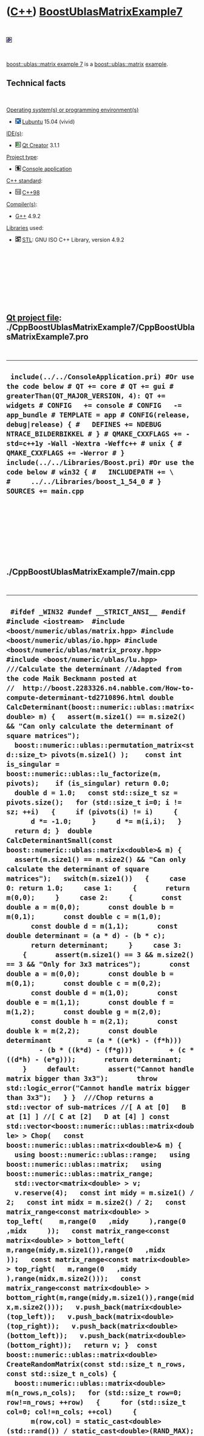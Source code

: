 



 

 

 

 

 

([C++](Cpp.md)) [BoostUblasMatrixExample7](CppBoostUblasMatrixExample7.md)
============================================================================

 

![Boost](PicBoost.png)

 

[boost::ublas::matrix example 7](CppBoostUblasMatrixExample7.md) is a
[boost::ublas::matrix](CppBoostUblasMatrix.md)
[example](CppExample.md).

Technical facts
---------------

 

[Operating system(s) or programming environment(s)](CppOs.md)

-   ![Lubuntu](PicLubuntu.png) [Lubuntu](CppLubuntu.md) 15.04 (vivid)

[IDE(s)](CppIde.md):

-   ![Qt Creator](PicQtCreator.png) [Qt Creator](CppQtCreator.md) 3.1.1

[Project type](CppQtProjectType.md):

-   ![console](PicConsole.png) [Console
    application](CppConsoleApplication.md)

[C++ standard](CppStandard.md):

-   ![C++98](PicCpp98.png) [C++98](Cpp98.md)

[Compiler(s)](CppCompiler.md):

-   [G++](CppGpp.md) 4.9.2

[Libraries](CppLibrary.md) used:

-   ![STL](PicStl.png) [STL](CppStl.md): GNU ISO C++ Library, version
    4.9.2

 

 

 

 

 

[Qt project file](CppQtProjectFile.md): ./CppBoostUblasMatrixExample7/CppBoostUblasMatrixExample7.pro
------------------------------------------------------------------------------------------------------

 

  ----------------------------------------------------------------------------------------------------------------------------------------------------------------------------------------------------------------------------------------------------------------------------------------------------------------------------------------------------------------------------------------------------------------------------------------------------------------------------------------------------------------------------------------------------
  ` include(../../ConsoleApplication.pri) #Or use the code below # QT += core # QT += gui # greaterThan(QT_MAJOR_VERSION, 4): QT += widgets # CONFIG   += console # CONFIG   -= app_bundle # TEMPLATE = app # CONFIG(release, debug|release) { #   DEFINES += NDEBUG NTRACE_BILDERBIKKEL # } # QMAKE_CXXFLAGS += -std=c++1y -Wall -Wextra -Weffc++ # unix { #   QMAKE_CXXFLAGS += -Werror # }  include(../../Libraries/Boost.pri) #Or use the code below # win32 { #   INCLUDEPATH += \ #     ../../Libraries/boost_1_54_0 # }  SOURCES += main.cpp`
  ----------------------------------------------------------------------------------------------------------------------------------------------------------------------------------------------------------------------------------------------------------------------------------------------------------------------------------------------------------------------------------------------------------------------------------------------------------------------------------------------------------------------------------------------------

 

 

 

 

 

./CppBoostUblasMatrixExample7/main.cpp
--------------------------------------

 

  --------------------------------------------------------------------------------------------------------------------------------------------------------------------------------------------------------------------------------------------------------------------------------------------------------------------------------------------------------------------------------------------------------------------------------------------------------------------------------------------------------------------------------------------------------------------------------------------------------------------------------------------------------------------------------------------------------------------------------------------------------------------------------------------------------------------------------------------------------------------------------------------------------------------------------------------------------------------------------------------------------------------------------------------------------------------------------------------------------------------------------------------------------------------------------------------------------------------------------------------------------------------------------------------------------------------------------------------------------------------------------------------------------------------------------------------------------------------------------------------------------------------------------------------------------------------------------------------------------------------------------------------------------------------------------------------------------------------------------------------------------------------------------------------------------------------------------------------------------------------------------------------------------------------------------------------------------------------------------------------------------------------------------------------------------------------------------------------------------------------------------------------------------------------------------------------------------------------------------------------------------------------------------------------------------------------------------------------------------------------------------------------------------------------------------------------------------------------------------------------------------------------------------------------------------------------------------------------------------------------------------------------------------------------------------------------------------------------------------------------------------------------------------------------------------------------------------------------------------------------------------------------------------------------------------------------------------------------------------------------------------------------------------------------------------------------------------------------------------------------------------------------------------------------------------------------------------------------------------------------------------------------------------------------------------------------------------------------------------------------------------------------------------------------------------------------------------------------------------------------------------------------------------------------------------------------------------------------------------------------------------------------------------------------------------------------------------------------------------------------------------------------------------------------------------------------------------------------------------------------------------------------------------------------------------------------------------------------------------------------------------------------------------------------------------------------------------------------------------------------------------------------------------------------------------------------------------------------------------------------------------------------------------------------------------------------------------------------------------------------------------------------------------------------------------------------------------------------------------------------------------------------------------------------------------------------------------------------
  ` #ifdef _WIN32 #undef __STRICT_ANSI__ #endif  #include <iostream>  #include <boost/numeric/ublas/matrix.hpp> #include <boost/numeric/ublas/io.hpp> #include <boost/numeric/ublas/matrix_proxy.hpp> #include <boost/numeric/ublas/lu.hpp>   ///Calculate the determinant //Adapted from the code Maik Beckmann posted at //  http://boost.2283326.n4.nabble.com/How-to-compute-determinant-td2710896.html double CalcDeterminant(boost::numeric::ublas::matrix<double> m) {   assert(m.size1() == m.size2() && "Can only calculate the determinant of square matrices");   boost::numeric::ublas::permutation_matrix<std::size_t> pivots(m.size1() );    const int is_singular = boost::numeric::ublas::lu_factorize(m, pivots);    if (is_singular) return 0.0;    double d = 1.0;   const std::size_t sz = pivots.size();   for (std::size_t i=0; i != sz; ++i)   {     if (pivots(i) != i)     {       d *= -1.0;     }     d *= m(i,i);   }   return d; }  double CalcDeterminantSmall(const boost::numeric::ublas::matrix<double>& m) {   assert(m.size1() == m.size2() && "Can only calculate the determinant of square matrices");   switch(m.size1())   {     case 0: return 1.0;     case 1:     {       return m(0,0);     }     case 2:     {       const double a = m(0,0);       const double b = m(0,1);       const double c = m(1,0);       const double d = m(1,1);       const double determinant = (a * d) - (b * c);       return determinant;     }     case 3:     {       assert(m.size1() == 3 && m.size2() == 3 && "Only for 3x3 matrices");       const double a = m(0,0);       const double b = m(0,1);       const double c = m(0,2);       const double d = m(1,0);       const double e = m(1,1);       const double f = m(1,2);       const double g = m(2,0);       const double h = m(2,1);       const double k = m(2,2);       const double determinant         = (a * ((e*k) - (f*h)))         - (b * ((k*d) - (f*g)))         + (c * ((d*h) - (e*g)));       return determinant;     }     default:       assert("Cannot handle matrix bigger than 3x3");       throw std::logic_error("Cannot handle matrix bigger than 3x3");   } }  ///Chop returns a std::vector of sub-matrices //[ A at [0]   B at [1] ] //[ C at [2]   D at [4] ] const std::vector<boost::numeric::ublas::matrix<double> > Chop(   const boost::numeric::ublas::matrix<double>& m) {   using boost::numeric::ublas::range;   using boost::numeric::ublas::matrix;   using boost::numeric::ublas::matrix_range;   std::vector<matrix<double> > v;   v.reserve(4);   const int midy = m.size1() / 2;   const int midx = m.size2() / 2;   const matrix_range<const matrix<double> > top_left(    m,range(0   ,midy     ),range(0   ,midx     ));   const matrix_range<const matrix<double> > bottom_left( m,range(midy,m.size1()),range(0   ,midx     ));   const matrix_range<const matrix<double> > top_right(   m,range(0   ,midy     ),range(midx,m.size2()));   const matrix_range<const matrix<double> > bottom_right(m,range(midy,m.size1()),range(midx,m.size2()));   v.push_back(matrix<double>(top_left));   v.push_back(matrix<double>(top_right));   v.push_back(matrix<double>(bottom_left));   v.push_back(matrix<double>(bottom_right));   return v; }  const boost::numeric::ublas::matrix<double> CreateRandomMatrix(const std::size_t n_rows, const std::size_t n_cols) {   boost::numeric::ublas::matrix<double> m(n_rows,n_cols);   for (std::size_t row=0; row!=n_rows; ++row)   {     for (std::size_t col=0; col!=n_cols; ++col)     {       m(row,col) = static_cast<double>(std::rand()) / static_cast<double>(RAND_MAX);     }   }   return m; }    int main() {   using boost::numeric::ublas::matrix;   //Compare CalcDeterminant for smaller matrices   for (std::size_t sz = 0; sz!=4; ++sz)   {     const matrix<double> m = CreateRandomMatrix(sz,sz);     const double determinant = CalcDeterminant(m);     const double determinant_small = CalcDeterminantSmall(m);     const double epsilon = 0.0001; //Rounding error     assert(std::abs(determinant - determinant_small) < epsilon);   }   //Calculate larger and larger matrices their determinants   //Notice that the computation takes longer and longer   for (std::size_t sz = 0; sz!=10; ++sz)   {     const matrix<double> m = CreateRandomMatrix(sz,sz);     const double determinant = CalcDeterminant(m);     std::cout << determinant << '\n';   } }   /* Screen output:  1 0.95223 -0.326259 -0.0324396 -0.0537625 0.0014962 0.023256 0.0172371 -0.0193395 0.00152402  */`
  --------------------------------------------------------------------------------------------------------------------------------------------------------------------------------------------------------------------------------------------------------------------------------------------------------------------------------------------------------------------------------------------------------------------------------------------------------------------------------------------------------------------------------------------------------------------------------------------------------------------------------------------------------------------------------------------------------------------------------------------------------------------------------------------------------------------------------------------------------------------------------------------------------------------------------------------------------------------------------------------------------------------------------------------------------------------------------------------------------------------------------------------------------------------------------------------------------------------------------------------------------------------------------------------------------------------------------------------------------------------------------------------------------------------------------------------------------------------------------------------------------------------------------------------------------------------------------------------------------------------------------------------------------------------------------------------------------------------------------------------------------------------------------------------------------------------------------------------------------------------------------------------------------------------------------------------------------------------------------------------------------------------------------------------------------------------------------------------------------------------------------------------------------------------------------------------------------------------------------------------------------------------------------------------------------------------------------------------------------------------------------------------------------------------------------------------------------------------------------------------------------------------------------------------------------------------------------------------------------------------------------------------------------------------------------------------------------------------------------------------------------------------------------------------------------------------------------------------------------------------------------------------------------------------------------------------------------------------------------------------------------------------------------------------------------------------------------------------------------------------------------------------------------------------------------------------------------------------------------------------------------------------------------------------------------------------------------------------------------------------------------------------------------------------------------------------------------------------------------------------------------------------------------------------------------------------------------------------------------------------------------------------------------------------------------------------------------------------------------------------------------------------------------------------------------------------------------------------------------------------------------------------------------------------------------------------------------------------------------------------------------------------------------------------------------------------------------------------------------------------------------------------------------------------------------------------------------------------------------------------------------------------------------------------------------------------------------------------------------------------------------------------------------------------------------------------------------------------------------------------------------------------------------------------------------------------------------------------

 

 

 

 

 





 




This page has been created by the [tool](Tools.md)
[CodeToHtml](ToolCodeToHtml.md)

